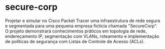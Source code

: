 # secure-corp
Projetar e simular no Cisco Packet Tracer uma infraestrutura de rede segura e segmentada para uma pequena empresa fictícia chamada "SecureCorp". O projeto demonstrará conhecimentos práticos em topologia de rede, endereçamento IP, segmentação com VLANs, roteamento e implementação de políticas de segurança com Listas de Controle de Acesso (ACLs).
